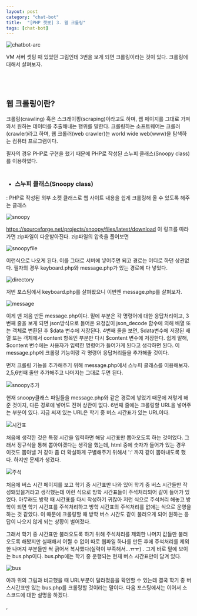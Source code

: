 ```yaml
---
layout: post
category: "chat-bot"
title:  "[PHP 챗봇] 3. 웹 크롤링"
tags: [chat-bot]
---
```


![chatbot-arc](https://github.com/P00HP00H/P00HP00H.github.io/blob/master/img/vmserver-setting/chatbot-arc.JPG?raw=true)



VM 서버 셋팅 때 있었던 그림인데 3번을 보게 되면 크롤링이라는 것이 있다. 크롤링에 대해서 살펴보자.
<br><br><br><br>
<h2>웹 크롤링이란?</h2>

크롤링(crawling) 혹은 스크래이핑(scraping)이라고도 하며, 웹 페이지를 그대로 가져와서 원하는 데이터를 추출해내는 행위를 말한다.  크롤링하는 소프트웨어는 크롤러(crawler)라고 하며, 웹 크롤러(web crawler)는 world wide web(www)을 탐색하는 컴퓨터 프로그램이다.

필자의 경우 PHP로 구현을 했기 때문에  PHP로 작성된 스누피 클래스(Snoopy class)를 이용하였다.
<br><br>
- <h3>스누피 클래스(Snoopy class)</h3>

: PHP로 작성된 외부 소켓 클래스로 웹 사이트 내용을 쉽게 크롤링해 올 수 있도록 해주는 클래스

![snoopy](https://github.com/P00HP00H/P00HP00H.github.io/blob/master/img/crawling/snoopy.JPG?raw=true)

https://sourceforge.net/projects/snoopy/files/latest/download 이 링크를 따라가면 zip파일이 다운받아진다. zip파일의 압축을 풀어보면

![snoopyfile](https://github.com/P00HP00H/P00HP00H.github.io/blob/master/img/crawling/snoopyfile.JPG?raw=true)

이런식으로 나오게 된다. 이를 그대로 서버에 넣어주면 되고 경로는 어디로 하던 상관없다. 필자의 경우 keyboard.php와 message.php가 있는 경로에 다 넣었다.

![directory](https://github.com/P00HP00H/P00HP00H.github.io/blob/master/img/crawling/directory.jpg?raw=true)



저번 포스팅에서 keyboard.php를 살펴봤으니 이번엔 message.php를 살펴보자.

![message](https://github.com/P00HP00H/P00HP00H.github.io/blob/master/img/crawling/message.JPG?raw=true)

이게 맨 처음 만든 message.php이다. 밑에 부분은 각 명령어에 대한 응답처리이고, 3번째 줄을 보게 되면  json방식으로 들어온 요청값이 json_decode 함수에 의해 배열 또는 객체로 변환된 후 \$data 변수에 저장된다. 4번째 줄을 보면,  \$data변수에 저장된 배열 또는 객체에서 content 항목인 부분만 다시 \$content 변수에 저장한다. 쉽게 말해, \$content 변수에는 사용자가 입력한 명령어가 들어가게 된다고 생각하면 된다. 이 message.php에 크롤링 기능이랑 각 명령어 응답처리들을 추가해줄 것이다.

먼저 크롤링 기능을 추가해주기 위해 message.php에서 스누피 클래스를 이용해보자. 2,5,6번째 줄만 추가해주고 나머지는 그대로 두면 된다.

![snoopy추가](https://github.com/P00HP00H/P00HP00H.github.io/blob/master/img/crawling/snoopy%EC%B6%94%EA%B0%80.JPG?raw=true)

현재 snoopy클래스 파일들을 message.php와 같은 경로에 넣었기 때문에 저렇게 해준 것이지, 다른 경로에 넣어도 전혀 상관이 없다. 6번째 줄에는 크롤링할 URL을 넣어주는 부분이 있다. 지금 써져 있는 URL은 학기 중 버스 시간표가 있는 URL이다. 

![시간표](https://github.com/P00HP00H/P00HP00H.github.io/blob/master/img/crawling/%EC%8B%9C%EA%B0%84%ED%91%9C.JPG?raw=true)

처음에 생각한 것은 특정 시간을 입력하면 해당 시간표만 뽑아오도록 하는 것이었다. 그래서 정규식을 통해 뽑아야겠다는 생각을 했는데, html 중에 숫자가 들어가 있는 경우 이것도 뽑아낼 거 같아 좀 더 확실하게 구별해주기 위해서 ':' 까지 같이 뽑아내도록 했다. 하지만 문제가 생겼다.

![주석](https://github.com/P00HP00H/P00HP00H.github.io/blob/master/img/crawling/%EC%A3%BC%EC%84%9D.JPG?raw=true)

처음에 버스 시간 페이지를 보고 학기 중 시간표만 나와 있어 학기 중 버스 시간들만 작성돼있을거라고 생각했는데 이런 식으로 방학 시간표들이 주석처리되어 같이 들어가 있었다. 아무래도 방학 때 시간표를 다시 작성하기 귀찮아 저런 식으로 주석처리 해놓고 방학이 되면 학기 시간표를 주석처리하고 방학 시간표의 주석처리를 없애는 식으로 운영을 하는 것 같았다. 이 때문에 크롤링할 때 방학 버스 시간도 같이 불러오게 되어 원하는 응답이 나오지 않게 되는 상황이 벌어졌다. 

그래서 학기 중 시간표만 불러오도록 하기 위해 주석처리를 제외한 나머지 값들만 불러오도록 해봤지만 실패해서 어쩔 수 없이 따로 웹파일 하나를 만든 후에 주석처리를 제외한 나머지 부분들만 싹 긁어서 복사했다(실력이 부족해서...ㅠㅠ) . 그게 바로 밑에 보이는 bus.php이다. bus.php에는 학기 중 운행되는 현재 버스 시간표만이 담겨 있다.     

![bus](https://github.com/P00HP00H/P00HP00H.github.io/blob/master/img/crawling/bus.JPG?raw=true)

아까 위의 그림과 비교했을 때 URL부분이 달라졌음을 확인할 수 있는데 결국 학기 중 버스시간표만 있는 bus.php를 크롤링할 것이라는 말이다. 
다음 포스팅에서는 이어서 소스코드에 대한 설명을 하겠다.

 

,

